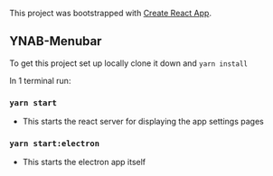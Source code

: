 This project was bootstrapped with [Create React App](https://github.com/facebook/create-react-app).

## YNAB-Menubar

To get this project set up locally clone it down and `yarn install`

In 1 terminal run:

### `yarn start`
- This starts the react server for displaying the app settings pages

### `yarn start:electron`
- This starts the electron app itself